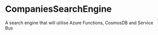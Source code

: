 # CompaniesSearchEngine
A search engine that will utilise Azure Functions, CosmosDB and Service Bus
